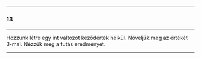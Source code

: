 
---

### 13

---

Hozzunk létre egy int változót keződérték nélkül. Növeljük meg az értékét 3-mal. Nézzük meg a futás eredményét.

---
